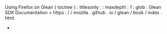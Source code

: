 #
Using
Firefox
on
Glean
{
toctree
}
:
titlesonly
:
:
maxdepth
:
1
:
glob
:
Glean
SDK
Documentation
<
https
:
/
/
mozilla
.
github
.
io
/
glean
/
book
/
index
.
html
>
*
